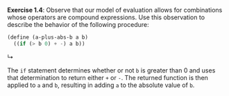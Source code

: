 **Exercise 1.4**: Observe that our model of evaluation allows for combinations
whose operators are compound expressions. Use this observation to describe the
behavior of the following procedure:

```scheme
(define (a-plus-abs-b a b)
  ((if (> b 0) + -) a b))
```

↳

The `if` statement determines whether or not `b` is greater than 0 and uses
that determination to return either `+` or `-`. The returned function is then
applied to `a` and `b`, resulting in adding `a` to the absolute value of `b`.
